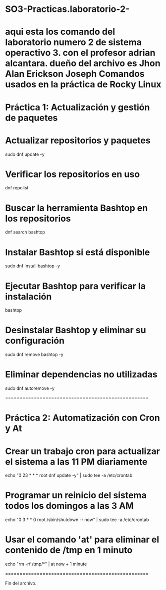 # SO3-Practicas.laboratorio-2-
aqui esta los comando del laboratorio numero 2 de sistema operactivo 3. con el profesor adrian alcantara. dueño del archivo es Jhon Alan Erickson Joseph
Comandos usados en la práctica de Rocky Linux
==================================================

# Práctica 1: Actualización y gestión de paquetes

# Actualizar repositorios y paquetes
sudo dnf update -y

# Verificar los repositorios en uso
dnf repolist

# Buscar la herramienta Bashtop en los repositorios
dnf search bashtop

# Instalar Bashtop si está disponible
sudo dnf install bashtop -y

# Ejecutar Bashtop para verificar la instalación
bashtop

# Desinstalar Bashtop y eliminar su configuración
sudo dnf remove bashtop -y

# Eliminar dependencias no utilizadas
sudo dnf autoremove -y

==================================================

# Práctica 2: Automatización con Cron y At

# Crear un trabajo cron para actualizar el sistema a las 11 PM diariamente
echo "0 23 * * * root dnf update -y" | sudo tee -a /etc/crontab

# Programar un reinicio del sistema todos los domingos a las 3 AM
echo "0 3 * * 0 root /sbin/shutdown -r now" | sudo tee -a /etc/crontab

# Usar el comando 'at' para eliminar el contenido de /tmp en 1 minuto
echo "rm -rf /tmp/*" | at now + 1 minute

==================================================

Fin del archivo.
